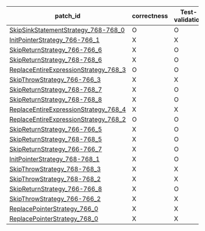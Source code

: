  | patch_id |correctness |Test-validation |NPEX-validation |
 |--- | --- | --- | --- | 
 | [SkipSinkStatementStrategy_768-768_0](./patches/SkipSinkStatementStrategy_768-768_0/patch.java#L774) | O | O | O | 
 | [InitPointerStrategy_766-766_1](./patches/InitPointerStrategy_766-766_1/patch.java#L772) | X | X | X | 
 | [SkipReturnStrategy_766-766_6](./patches/SkipReturnStrategy_766-766_6/patch.java#L772) | X | O | X | 
 | [SkipReturnStrategy_768-768_6](./patches/SkipReturnStrategy_768-768_6/patch.java#L774) | X | O | X | 
 | [ReplaceEntireExpressionStrategy_768_3](./patches/ReplaceEntireExpressionStrategy_768_3/patch.java#L774) | O | O | O | 
 | [SkipThrowStrategy_766-766_3](./patches/SkipThrowStrategy_766-766_3/patch.java#L772) | X | X | X | 
 | [SkipReturnStrategy_768-768_7](./patches/SkipReturnStrategy_768-768_7/patch.java#L774) | X | O | X | 
 | [SkipReturnStrategy_768-768_8](./patches/SkipReturnStrategy_768-768_8/patch.java#L774) | X | O | X | 
 | [ReplaceEntireExpressionStrategy_768_4](./patches/ReplaceEntireExpressionStrategy_768_4/patch.java#L774) | X | X | X | 
 | [ReplaceEntireExpressionStrategy_768_2](./patches/ReplaceEntireExpressionStrategy_768_2/patch.java#L774) | O | O | O | 
 | [SkipReturnStrategy_766-766_5](./patches/SkipReturnStrategy_766-766_5/patch.java#L772) | X | O | X | 
 | [SkipReturnStrategy_768-768_5](./patches/SkipReturnStrategy_768-768_5/patch.java#L774) | X | O | X | 
 | [SkipReturnStrategy_766-766_7](./patches/SkipReturnStrategy_766-766_7/patch.java#L772) | X | O | X | 
 | [InitPointerStrategy_768-768_1](./patches/InitPointerStrategy_768-768_1/patch.java#L774) | X | O | X | 
 | [SkipThrowStrategy_768-768_3](./patches/SkipThrowStrategy_768-768_3/patch.java#L774) | X | X | X | 
 | [SkipThrowStrategy_768-768_2](./patches/SkipThrowStrategy_768-768_2/patch.java#L774) | X | X | X | 
 | [SkipReturnStrategy_766-766_8](./patches/SkipReturnStrategy_766-766_8/patch.java#L772) | X | O | X | 
 | [SkipThrowStrategy_766-766_2](./patches/SkipThrowStrategy_766-766_2/patch.java#L772) | X | X | X | 
 | [ReplacePointerStrategy_766_0](./patches/ReplacePointerStrategy_766_0/patch.java#L772) | X | X | X | 
 | [ReplacePointerStrategy_768_0](./patches/ReplacePointerStrategy_768_0/patch.java#L774) | X | X | X | 
